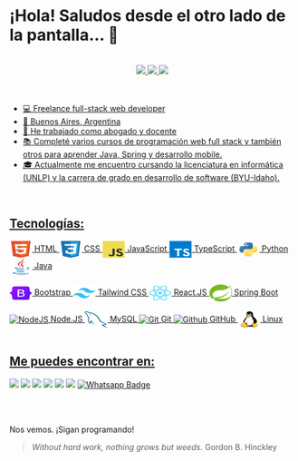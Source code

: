 # ¡Hola! Saludos desde el otro lado de la pantalla... 👋
<br>
<div align="center">
  <a href="https://github.com/antariex">
  <img height="195em" src="https://github-readme-stats.vercel.app/api?username=antariex&show_icons=true&theme=dracula&include_all_commits=true&count_private=true"/>
  <a href="https://github.com/anuraghazra/github-readme-stats"><img src="https://github-readme-streak-stats.herokuapp.com/?user=antariex&theme=dracula&hide_border=false"/> 
  <img height="195em" src="https://github-readme-stats.vercel.app/api/top-langs/?username=antariex&layout=compact&langs_count=8&theme=dracula"/>
</div>

<br>
<br>
 
- 💻  Freelance full-stack web developer
- :round_pushpin:  Buenos Aires, Argentina
- :briefcase:  He trabajado como abogado y docente
- :books:  Completé varios cursos de programación web full stack y también otros para aprender Java, Spring y desarrollo mobile.
- :mortar_board:  Actualmente me encuentro cursando la licenciatura en informática (UNLP) y la carrera de grado en desarrollo de software (BYU-Idaho). 
<br>
<div dsplay="inline-block">

## Tecnologías:
<img align="center" alt="HTML" height="30" width="40" src="https://raw.githubusercontent.com/devicons/devicon/master/icons/html5/html5-original.svg"> HTML
<img align="center" alt="CSS" height="30" width="40" src="https://raw.githubusercontent.com/devicons/devicon/master/icons/css3/css3-original.svg"> CSS
<img align="center" alt="Js" height="30" width="40" src="https://raw.githubusercontent.com/devicons/devicon/master/icons/javascript/javascript-original.svg"> JavaScript
<img align="center" alt="Js" height="30" width="40" src="https://raw.githubusercontent.com/devicons/devicon/master/icons/typescript/typescript-original.svg"> TypeScript
<img align="center" alt="Python" height="30" width="40" src="https://raw.githubusercontent.com/devicons/devicon/master/icons/python/python-original.svg"> Python
<img align="center" alt="Java" height="30" width="40" src="https://raw.githubusercontent.com/devicons/devicon/master/icons/java/java-original.svg"> Java
<br><br>
<img align="center" alt="Bootstrap" height="30" width="40" src="https://raw.githubusercontent.com/devicons/devicon/master/icons/bootstrap/bootstrap-original.svg"> Bootstrap
<img align="center" alt="Tailwind CSS" height="30" width="40" src="https://raw.githubusercontent.com/devicons/devicon/master/icons/tailwindcss/tailwindcss-plain.svg"> Tailwind CSS
<img align="center" alt="React" height="30" width="40" src="https://raw.githubusercontent.com/devicons/devicon/master/icons/react/react-original.svg"> React.JS
<img align="center" alt="Spring" height="30" width="40" src="https://raw.githubusercontent.com/devicons/devicon/master/icons/spring/spring-original.svg"> Spring Boot
<br><br>
<img align="center" alt="NodeJS" height="30" width="40" src="https://upload.wikimedia.org/wikipedia/commons/thumb/d/d9/Node.js_logo.svg/120px-Node.js_logo.svg.png?20170401104355"> Node.JS
<img align="center" alt="MySQL" height="30" width="40" src="https://raw.githubusercontent.com/devicons/devicon/master/icons/mysql/mysql-original.svg"> MySQL
<img align="center" alt="Git" height="30" width="40" src="https://raw.githubusercontent.com/jmnote/z-icons/master/svg/git.svg"> Git
<img align="center" alt="Github" height="30" width="40" src="https://raw.githubusercontent.com/jmnote/z-icons/master/svg/github.svg"> GitHub
<img align="center" alt="Linux" height="30" width="40" src="https://raw.githubusercontent.com/devicons/devicon/master/icons/linux/linux-original.svg"> Linux
<br><br>
## Me puedes encontrar en:

<a href="https://linktr.ee/antariex" target="_blank"><img src="https://img.shields.io/badge/-LinkTree-%08d474?style=for-the-badge&logo=LinkTree&logoColor=white" target="_blank"></a> 
<a href="https://www.linkedin.com/in/arielantequiera/" target="_blank"><img src="https://img.shields.io/badge/-LinkedIn-%230077B5?style=for-the-badge&logo=linkedin&logoColor=white" target="_blank"></a>
<a href="https://twitter.com/antariex" target="_blank"><img src="https://img.shields.io/badge/Twitter-1DA1F2?style=for-the-badge&logo=twitter&logoColor=white" target="_blank"></a>
<a href="https://www.facebook.com/arielantequiera/" target="_blank"><img src="https://img.shields.io/badge/Facebook-1877F2?style=for-the-badge&logo=facebook&logoColor=white" target="_blank"></a>
<a href="https://www.instagram.com/antariex/" target="_blank"><img src="https://img.shields.io/badge/-Instagram-%23E4405F?style=for-the-badge&logo=instagram&logoColor=white" target="_blank"></a>
<a href = "mailto:arielantequiera@gmail.com"><img src="https://img.shields.io/badge/Gmail-D14836?style=for-the-badge&logo=gmail&logoColor=white" target="_blank"></a>
<a href="https://api.whatsapp.com/send?phone=5491135834708&amp;text=Hola%20Ariel!" rel="nofollow"><img src="https://camo.githubusercontent.com/b4a83ae7eb4418cdd53568a6f4ad49f289aeaaadfbdcaae236be43f380233fc1/68747470733a2f2f696d672e736869656c64732e696f2f62616467652f57686174734170702d3235443336363f7374796c653d666f722d7468652d6261646765266c6f676f3d7768617473617070266c6f676f436f6c6f723d7768697465266c696e6b3d68747470733a2f2f6170692e77686174736170702e636f6d2f73656e643f70686f6e653d3535313139353630393236323826746578743d4f6c2543332541312125323056696e6963697573" alt="Whatsapp Badge" data-canonical-src="https://img.shields.io/badge/WhatsApp-25D366?style=for-the-badge&amp;logo=whatsapp&amp;logoColor=white&amp;link=https://api.whatsapp.com/send?phone=5491135834708&amp;text=Hola%20Ariel!" style="max-width: 100%;"></a>


<br>
<br>

Nos vemos.
¡Sigan programando!
<br>
> *Without hard work, nothing grows but weeds.* Gordon B. Hinckley
